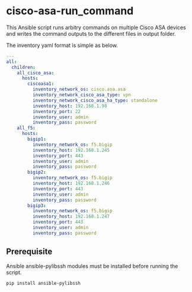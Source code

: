# cisco-asa-run_command

This Ansible script runs arbitry commands on multiple Cisco ASA devices and writes the command outputs to the different files in output folder.

The inventory yaml format is simple as below.

```yml
---
all:
  children:
    all_cisco_asa:
      hosts:
        ciscoasa1:
          inventory_network_os: cisco.asa.asa
          inventory_network_cisco_asa_type: vpn
          inventory_network_cisco_asa_ha_type: standalone
          inventory_host: 192.168.1.98
          inventory_port: 22
          inventory_user: admin
          inventory_pass: password
    all_f5:
      hosts:
        bigip1:
          inventory_network_os: f5.bigip
          inventory_host: 192.168.1.245
          inventory_port: 443
          inventory_user: admin
          inventory_pass: password
        bigip2:
          inventory_network_os: f5.bigip
          inventory_host: 192.168.1.246
          inventory_port: 443
          inventory_user: admin
          inventory_pass: password
        bigip3:
          inventory_network_os: f5.bigip
          inventory_host: 192.168.1.247
          inventory_port: 443
          inventory_user: admin
          inventory_pass: password
```

## Prerequisite
Ansible ansible-pylibssh modules must be installed before running the script.
```bash
pip install ansible-pylibssh
```

